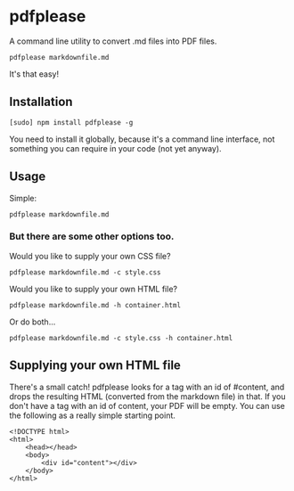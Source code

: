 pdfplease
=========

A command line utility to convert .md files into PDF files.

    pdfplease markdownfile.md
    
It's that easy!

## Installation

    [sudo] npm install pdfplease -g
    
You need to install it globally, because it's a command line interface, not something you can require in your code (not yet anyway).

## Usage

Simple:

    pdfplease markdownfile.md

### But there are some other options too.

Would you like to supply your own CSS file?

    pdfplease markdownfile.md -c style.css
    
Would you like to supply your own HTML file?

    pdfplease markdownfile.md -h container.html
    
Or do both...

    pdfplease markdownfile.md -c style.css -h container.html
    
## Supplying your own HTML file

There's a small catch! pdfplease looks for a tag with an id of #content, and drops the resulting HTML (converted from the markdown file) in that. If you don't have a tag with an id of content, your PDF will be empty. You can use the following as a really simple starting point.

    <!DOCTYPE html>
    <html>
        <head></head>
        <body>
            <div id="content"></div>
        </body>
    </html>